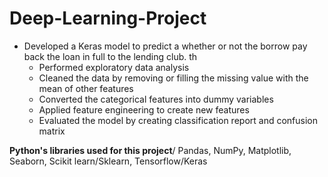 # Deep-Learning-Project
* Developed a Keras model to predict a whether or not the borrow pay back the loan in full to the lending club. th
  -	Performed exploratory data analysis
  -	Cleaned the data by removing or filling the missing value with the mean of other features
  -	Converted the categorical features into dummy variables
  -	Applied feature engineering to create new features
  -	Evaluated the model by creating classification report and confusion matrix

**Python's libraries used for this project**/ 
   Pandas, NumPy, Matplotlib, Seaborn, Scikit learn/Sklearn, Tensorflow/Keras

